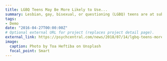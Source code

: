 ```yaml
---
title: LGBQ Teens May Be More Likely to Use...
summary: Lesbian, gay, bisexual, or questioning (LGBQ) teens are at substantially higher risk of substance use ...
tags:
- Demo
date: "2016-04-27T00:00:00Z"
# Optional external URL for project (replaces project detail page).
external_link: https://psychcentral.com/news/2018/07/14/lgbq-teens-more-likely-to-use-dangerous-drugs/136971.html
image:
  caption: Photo by Toa Heftiba on Unsplash
  focal_point: Smart
---
```

